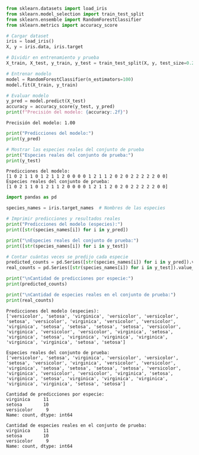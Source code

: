 ```python
from sklearn.datasets import load_iris
from sklearn.model_selection import train_test_split
from sklearn.ensemble import RandomForestClassifier
from sklearn.metrics import accuracy_score

# Cargar dataset
iris = load_iris()
X, y = iris.data, iris.target

# Dividir en entrenamiento y prueba
X_train, X_test, y_train, y_test = train_test_split(X, y, test_size=0.2, random_state=42)

# Entrenar modelo
model = RandomForestClassifier(n_estimators=100)
model.fit(X_train, y_train)

# Evaluar modelo
y_pred = model.predict(X_test)
accuracy = accuracy_score(y_test, y_pred)
print(f"Precisión del modelo: {accuracy:.2f}")

```

    Precisión del modelo: 1.00
    


```python
print("Predicciones del modelo:")
print(y_pred)

# Mostrar las especies reales del conjunto de prueba
print("Especies reales del conjunto de prueba:")
print(y_test)
```

    Predicciones del modelo:
    [1 0 2 1 1 0 1 2 1 1 2 0 0 0 0 1 2 1 1 2 0 2 0 2 2 2 2 2 0 0]
    Especies reales del conjunto de prueba:
    [1 0 2 1 1 0 1 2 1 1 2 0 0 0 0 1 2 1 1 2 0 2 0 2 2 2 2 2 0 0]
    


```python
import pandas as pd

species_names = iris.target_names  # Nombres de las especies

# Imprimir predicciones y resultados reales
print("Predicciones del modelo (especies):")
print([str(species_names[i]) for i in y_pred])

print("\nEspecies reales del conjunto de prueba:")
print([str(species_names[i]) for i in y_test])

# Contar cuántas veces se predijo cada especie
predicted_counts = pd.Series([str(species_names[i]) for i in y_pred]).value_counts()
real_counts = pd.Series([str(species_names[i]) for i in y_test]).value_counts()

print("\nCantidad de predicciones por especie:")
print(predicted_counts)

print("\nCantidad de especies reales en el conjunto de prueba:")
print(real_counts)
```

    Predicciones del modelo (especies):
    ['versicolor', 'setosa', 'virginica', 'versicolor', 'versicolor', 'setosa', 'versicolor', 'virginica', 'versicolor', 'versicolor', 'virginica', 'setosa', 'setosa', 'setosa', 'setosa', 'versicolor', 'virginica', 'versicolor', 'versicolor', 'virginica', 'setosa', 'virginica', 'setosa', 'virginica', 'virginica', 'virginica', 'virginica', 'virginica', 'setosa', 'setosa']
    
    Especies reales del conjunto de prueba:
    ['versicolor', 'setosa', 'virginica', 'versicolor', 'versicolor', 'setosa', 'versicolor', 'virginica', 'versicolor', 'versicolor', 'virginica', 'setosa', 'setosa', 'setosa', 'setosa', 'versicolor', 'virginica', 'versicolor', 'versicolor', 'virginica', 'setosa', 'virginica', 'setosa', 'virginica', 'virginica', 'virginica', 'virginica', 'virginica', 'setosa', 'setosa']
    
    Cantidad de predicciones por especie:
    virginica     11
    setosa        10
    versicolor     9
    Name: count, dtype: int64
    
    Cantidad de especies reales en el conjunto de prueba:
    virginica     11
    setosa        10
    versicolor     9
    Name: count, dtype: int64
    


```python

```
